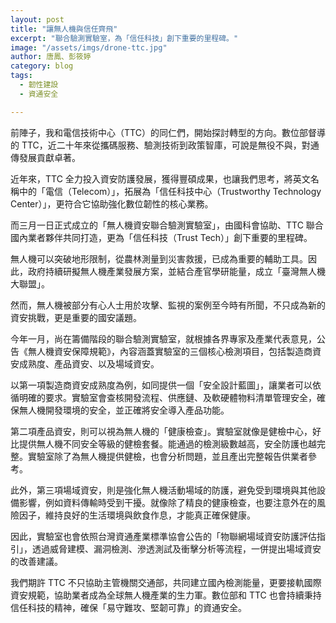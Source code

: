 ```yaml
---
layout: post
title: "讓無人機與信任齊飛"
excerpt: "聯合驗測實驗室，為「信任科技」創下重要的里程碑。"
image: "/assets/imgs/drone-ttc.jpg"
author: 唐鳳、彭筱婷
category: blog
tags:
  - 韌性建設
  - 資通安全

---
```


前陣子，我和電信技術中心（TTC）的同仁們，開始探討轉型的方向。數位部督導的 TTC，近二十年來從攜碼服務、驗測技術到政策智庫，可說是無役不與，對通傳發展貢獻卓著。

近年來，TTC 全力投入資安防護發展，獲得豐碩成果，也讓我們思考，將英文名稱中的「電信（Telecom）」，拓展為「信任科技中心（Trustworthy Technology Center）」，更符合它協助強化數位韌性的核心業務。

而三月一日正式成立的「無人機資安聯合驗測實驗室」，由國科會協助、TTC 聯合國內業者夥伴共同打造，更為「信任科技（Trust Tech）」創下重要的里程碑。

無人機可以突破地形限制，從農林測量到災害救援，已成為重要的輔助工具。因此，政府持續研擬無人機產業發展方案，並結合產官學研能量，成立「臺灣無人機大聯盟」。

然而，無人機被部分有心人士用於攻擊、監視的案例至今時有所聞，不只成為新的資安挑戰，更是重要的國安議題。

今年一月，尚在籌備階段的聯合驗測實驗室，就根據各界專家及產業代表意見，公告《無人機資安保障規範》，內容涵蓋實驗室的三個核心檢測項目，包括製造商資安成熟度、產品資安、以及場域資安。

以第一項製造商資安成熟度為例，如同提供一個「安全設計藍圖」，讓業者可以依循明確的要求。實驗室會查核開發流程、供應鏈、及軟硬體物料清單管理安全，確保無人機開發環境的安全，並正確將安全導入產品功能。

第二項產品資安，則可以視為無人機的「健康檢查」。實驗室就像是健檢中心，好比提供無人機不同安全等級的健檢套餐。能通過的檢測級數越高，安全防護也越完整。實驗室除了為無人機提供健檢，也會分析問題，並且產出完整報告供業者參考。

此外，第三項場域資安，則是強化無人機活動場域的防護，避免受到環境與其他設備影響，例如資料傳輸時受到干擾。就像除了精良的健康檢查，也要注意外在的風險因子，維持良好的生活環境與飲食作息，才能真正確保健康。

因此，實驗室也會依照台灣資通產業標準協會公告的「物聯網場域資安防護評估指引」，透過威脅建模、漏洞檢測、滲透測試及衝擊分析等流程，一併提出場域資安的改善建議。

我們期許 TTC 不只協助主管機關交通部，共同建立國內檢測能量，更要接軌國際資安規範，協助業者成為全球無人機產業的生力軍。數位部和 TTC 也會持續秉持信任科技的精神，確保「易守難攻、堅韌可靠」的資通安全。

